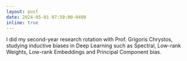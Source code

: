 ```yaml
---
layout: post
date: 2024-05-01 07:59:00-0400
inline: true
---
```


I did my second-year research rotation with Prof. Grigoris Chrystos, studying inductive biases in Deep Learning such as Spectral, Low-rank Weights, Low-rank Embeddings and Principal Component bias.